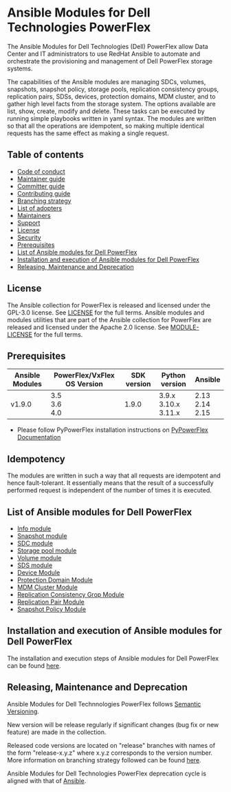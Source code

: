 # Ansible Modules for Dell Technologies PowerFlex

The Ansible Modules for Dell Technologies (Dell) PowerFlex allow Data Center and IT administrators to use RedHat Ansible to automate and orchestrate the provisioning and management of Dell PowerFlex storage systems.

The capabilities of the Ansible modules are managing SDCs, volumes, snapshots, snapshot policy, storage pools, replication consistency groups, replication pairs, SDSs, devices, protection domains, MDM cluster, and to gather high level facts from the storage system. The options available are list, show, create, modify and delete. These tasks can be executed by running simple playbooks written in yaml syntax. The modules are written so that all the operations are idempotent, so making multiple identical requests has the same effect as making a single request.

## Table of contents

* [Code of conduct](https://github.com/dell/ansible-powerflex/blob/1.9.0/docs/CODE_OF_CONDUCT.md)
* [Maintainer guide](https://github.com/dell/ansible-powerflex/blob/1.9.0/docs/MAINTAINER_GUIDE.md)
* [Committer guide](https://github.com/dell/ansible-powerflex/blob/1.9.0/docs/COMMITTER_GUIDE.md)
* [Contributing guide](https://github.com/dell/ansible-powerflex/blob/1.9.0/docs/CONTRIBUTING.md)
* [Branching strategy](https://github.com/dell/ansible-powerflex/blob/1.9.0/docs/BRANCHING.md)
* [List of adopters](https://github.com/dell/ansible-powerflex/blob/1.9.0/docs/ADOPTERS.md)
* [Maintainers](https://github.com/dell/ansible-powerflex/blob/1.9.0/docs/MAINTAINERS.md)
* [Support](https://github.com/dell/ansible-powerflex/blob/1.9.0/docs/SUPPORT.md)
* [License](#license)
* [Security](https://github.com/dell/ansible-powerflex/blob/1.9.0/docs/SECURITY.md)
* [Prerequisites](#prerequisites)
* [List of Ansible modules for Dell PowerFlex](#list-of-ansible-modules-for-dell-powerflex)
* [Installation and execution of Ansible modules for Dell PowerFlex](#installation-and-execution-of-ansible-modules-for-dell-powerflex)
* [Releasing, Maintenance and Deprecation](#releasing-maintenance-and-deprecation)

## License
The Ansible collection for PowerFlex is released and licensed under the GPL-3.0 license. See [LICENSE](https://github.com/dell/ansible-powerflex/blob/1.9.0/LICENSE) for the full terms. Ansible modules and modules utilities that are part of the Ansible collection for PowerFlex are released and licensed under the Apache 2.0 license. See [MODULE-LICENSE](https://github.com/dell/ansible-powerflex/blob/1.9.0/MODULE-LICENSE) for the full terms.

## Prerequisites

| **Ansible Modules** | **PowerFlex/VxFlex OS Version** | **SDK version** | **Python version** | **Ansible**              |
|---------------------|-----------------------|-------|--------------------|--------------------------|
| v1.9.0 |3.5 <br> 3.6 <br> 4.0 | 1.9.0 | 3.9.x <br> 3.10.x <br> 3.11.x | 2.13 <br> 2.14 <br> 2.15 |

  * Please follow PyPowerFlex installation instructions on [PyPowerFlex Documentation](https://github.com/dell/python-powerflex)
  
## Idempotency
The modules are written in such a way that all requests are idempotent and hence fault-tolerant. It essentially means that the result of a successfully performed request is independent of the number of times it is executed.

## List of Ansible modules for Dell PowerFlex
  * [Info module](https://github.com/dell/ansible-powerflex/blob/1.9.0/docs/modules/info.rst)
  * [Snapshot module](https://github.com/dell/ansible-powerflex/blob/1.9.0/docs/modules/snapshot.rst)
  * [SDC module](https://github.com/dell/ansible-powerflex/blob/1.9.0/docs/modules/sdc.rst)
  * [Storage pool module](https://github.com/dell/ansible-powerflex/blob/1.9.0/docs/modules/storagepool.rst)
  * [Volume module](https://github.com/dell/ansible-powerflex/blob/1.9.0/docs/modules/volume.rst)
  * [SDS module](https://github.com/dell/ansible-powerflex/blob/1.9.0/docs/modules/sds.rst)
  * [Device Module](https://github.com/dell/ansible-powerflex/blob/1.9.0/docs/modules/device.rst)
  * [Protection Domain Module](https://github.com/dell/ansible-powerflex/blob/1.9.0/docs/modules/protection_domain.rst)
  * [MDM Cluster Module](https://github.com/dell/ansible-powerflex/blob/1.9.0/docs/modules/mdm_cluster.rst)
  * [Replication Consistency Grop Module](https://github.com/dell/ansible-powerflex/blob/1.9.0/docs/modules/replication_consistency_group.rst)
  * [Replication Pair Module](https://github.com/dell/ansible-powerflex/blob/1.9.0/docs/modules/replication_pair.rst)
  * [Snapshot Policy Module](https://github.com/dell/ansible-powerflex/blob/1.9.0/docs/modules/snapshot_policy.rst)

## Installation and execution of Ansible modules for Dell PowerFlex
The installation and execution steps of Ansible modules for Dell PowerFlex can be found [here](https://github.com/dell/ansible-powerflex/blob/1.9.0/docs/INSTALLATION.md).

## Releasing, Maintenance and Deprecation

Ansible Modules for Dell Technnologies PowerFlex follows [Semantic Versioning](https://semver.org/).

New version will be release regularly if significant changes (bug fix or new feature) are made in the collection.

Released code versions are located on "release" branches with names of the form "release-x.y.z" where x.y.z corresponds to the version number. More information on branching strategy followed can be found [here](https://github.com/dell/ansible-powerflex/blob/1.9.0/docs/BRANCHING.md).

Ansible Modules for Dell Technologies PowerFlex deprecation cycle is aligned with that of [Ansible](https://docs.ansible.com/ansible/latest/dev_guide/module_lifecycle.html).